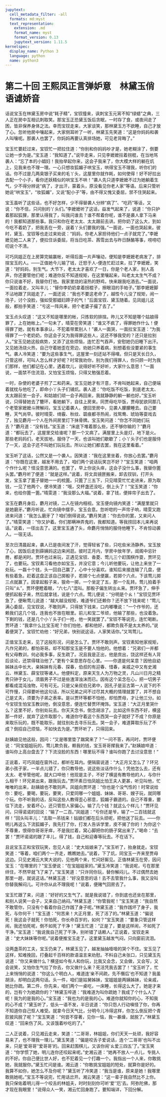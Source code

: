 ```yaml
---
jupytext:
  cell_metadata_filter: -all
  formats: md:myst
  text_representation:
    extension: .md
    format_name: myst
    format_version: 0.13
    jupytext_version: 1.11.5
kernelspec:
  display_name: Python 3
  language: python
  name: python3
---
```

# 第二十回  王熙凤正言弹妒意　林黛玉俏语谑娇音

话说宝玉在林黛玉房中说“耗子精”，宝钗撞来，讽刺宝玉元宵不知“绿蜡”之典，三人正在房中互相讥刺取笑。那宝玉正恐黛玉饭后贪眠，一时存了食，或夜间走了困，皆非保养身体之法。幸而宝钗走来，大家谈笑，那林黛玉方不欲睡，自己才放了心。忽听他房中嚷起来，大家侧耳听了一听，林黛玉先笑道：“这是你妈妈和袭人叫嚷呢。那袭人也罢了，你妈妈再要认真排场她，可见老背晦了。”

宝玉忙要赶过来，宝钗忙一把拉住道：“你别和你妈妈吵才是，她老糊涂了，倒要让她一步为是。”宝玉道：“我知道了。”说毕走来，只见李嬷嬷拄着拐棍，在当地骂袭人：“忘了本的小娼妇！我抬举起你来，这会子我来了，你大模大样的躺在炕上，见我来也不理一理。一心只想妆狐媚子哄宝玉，哄得宝玉不理我，听你们的话。你不过是几两臭银子买来的毛丫头，这屋里你就作耗，如何使得！好不好拉出去配一个小子，看你还妖精似的哄宝玉不哄！”袭人先只道李嬷嬷不过为她躺着生气，少不得分辨说“病了，才出汗，蒙着头，原没看见你老人家”等语。后来只管听她说“哄宝玉”，“妆狐媚”，又说“配小子”等，由不得又愧又委屈，禁不住哭起来。

宝玉虽听了这些话，也不好怎样，少不得替袭人分辨“病了”、“吃药”等话，又说：“你不信，只问别的丫头们。”李嬷嬷听了这话，益发气起来了，说道：“你只护着那起狐狸，那里认得我了，叫我问谁去？谁不帮着你呢，谁不是袭人拿下马来的！我都知道那些事。我只和你在老太太、太太跟前去讲。把你奶了这么大，到如今吃不着奶了，把我丢在一旁，逞着丫头们要我的强。”一面说，一面也哭起来。彼时，黛玉、宝钗等也走过来劝说：“妈妈，你老人家担待他们一点子就完了。”李嬷嬷见她二人来了，便拉住诉委屈，将当日吃茶、茜雪出去与昨日酥酪等事，唠唠叨叨说个不清。

可巧凤姐正在上房算完输赢帐，听得后面一片声嚷动，便知是李嬷嬷老病发了，排揎宝玉的人。――正值她今儿输了钱，迁怒于人-便连忙赶过来，拉了李嬷嬷，笑道：“好妈妈，别生气。大节下，老太太才喜欢了一日，你是个老人家，别人高声，你还要管他们呢；难道你反不知道规矩，在这里嚷起来，叫老太太生气不成？你只说谁不好，我替你打他。我家里烧的滚热的野鸡，快来跟我吃酒去。”一面说，一面拉着走，又叫丰儿：“替你李奶奶拿着拐棍子，擦眼泪的手帕子。”那李嬷嬷脚不沾地跟了凤姐走了，一面还说：“我也不要这老命了，越性今儿没了规矩，闹一场子，讨个没脸，强如受那娼妇蹄子的气！”后面宝钗、黛玉随着。见凤姐儿这般，都拍手笑道：“亏这一阵风来，把个老婆子撮了去了。”

宝玉点头叹道：“这又不知是哪里的帐，只拣软的排揎。昨儿又不知是哪个姑娘得罪了，上在她帐上。”一句未了，晴雯在旁笑道：“谁又不疯了，得罪她作什么！便得罪了她，就有本事承认，不犯着带累别人！”袭人一面哭，一面拉宝玉道：“为我得罪了一个老奶奶，你这会子又为我得罪这些人，这还不够我受的？还只是拉别人。”宝玉见她这般病势，又添了这些烦恼，连忙忍气吞声，安慰她仍旧睡下出汗。又见她汤烧火热，自己守着她歪在旁边，劝她只养着病，别想着些没要紧的事生气。袭人冷笑道：“要为这些事生气，这屋里一刻还站不得哩。但只是天长日久，只管这样，可叫人怎么样才好呢？时常我劝你，别为我们得罪人，你只顾一时为我们那样，他们都记在心里，遇着坎儿，说得好听不好听，大家什么意思！”一面说，一面禁不住流泪，又怕宝玉烦恼，只得又勉强忍着。

一时，杂使的老婆子煎了二和药来。宝玉见她才有汗意，不肯叫她起来，自己便端着就枕与他吃了，即命小丫头子们铺炕。袭人道：“你吃饭不吃饭，到底老太太、太太跟前坐一会子，和姑娘们顽一会子再回来，我就静静的躺一躺也好。”宝玉听说，只得替她去了簪环，看她躺下，自往上房来。同贾母吃毕饭，贾母犹欲同那几个老管家嬷嬷斗牌解闷，宝玉记着袭人，便回至房中，见袭人朦朦睡去。自己要睡，天气尚早。彼时晴雯、绮霰、秋纹、碧痕都寻热闹，找鸳鸯、琥珀等耍戏去了，独见麝月一个人在外间房里灯下抹骨牌。宝玉笑问道：“你怎不同她们玩去？”麝月道：“没有钱。”宝玉道：“床底下堆着那么些，还不够你输的？”麝月道：“都玩去了，这屋里交给谁呢？那一个又病了。满屋里上头是灯，地下是火。那些老妈妈们，老天拔地，服侍了一天，也该叫她们歇歇了；小丫头子们也是服侍了一天，这会子还不叫她们玩玩去。所以让她们都去罢，我在这里看着。”

宝玉听了这话，公然又是一个袭人。因笑道：“我在这里坐着，你放心去罢。”麝月道：“你既在这里，越发不用去了，咱们两个说话玩笑岂不好？”宝玉笑道：“咱两个作什么呢？怪没意思满的。也罢了，早上你说头痒，这会子没什么事，我替你篦头罢。”麝月听了便道：“就是这样。”说着，将文具镜匣搬来，卸去钗钏，打开头发，宝玉拿了篦子替她一一的梳篦。只篦了三五下，只见晴雯忙忙走进来，原为取钱，一见了他两个，便冷笑道：“哦，交杯盏还没吃，倒上头了！”宝玉笑道：“你来，也给你篦一篦。”晴雯道：“我没那么大福。”说着，拿了钱，便摔帘子出去了。

宝玉在麝月身后，麝月对镜，二人在镜内相视。宝玉便向镜内笑道：“满屋里就只是她磨牙。”麝月听说，忙向镜中摆手，宝玉会意。忽听唿的一声帘子响，晴雯又跑进来问道：“我怎么磨牙了？咱们倒得说说。”麝月笑道：“你去你的罢，又来问人了。”晴雯笑道：“你又护着。你们那瞒神弄鬼的，我都知道。等我捞回本儿来再说话。”说着，一径出去了。这里宝玉通了头，命麝月悄悄的服侍他睡下，不肯惊动袭人。一宿无话。

至次日清晨起来，袭人已是夜间发了汗，觉得轻省了些，只吃些米汤静养。宝玉放了心，因饭后走到薛姨妈这边来闲逛。彼时正月内，学房中放年学，闺阁中忌针黹，都是闲时。贾环也过来玩，正遇见宝钗、香菱、莺儿三个赶围棋作耍，贾环见了，也要玩。宝钗素习看他亦如宝玉，并没它意；今儿听他要玩，让他上来坐了一处玩。一磊十个钱，头一回自己赢了，心中十分喜欢。谁知后来接连输了几盘，便有些着急。赶着这盘正该自己掷骰子，若掷个七点便赢，若掷个六点，下该莺儿掷三点就赢了。因拿起骰子来，狠命一掷，一个坐定了五，那一个乱转。莺儿拍着手只叫“ㄠ”，贾环便瞪着眼，“六七八”混叫。那骰子偏生转出ㄠ来。贾环急了，伸手便抓起骰子来，然后就拿钱，说是个六点。莺儿便说：“分明是个ㄠ！”宝钗见贾环急了，便瞅莺儿说道：“越大越没规矩，难道爷们还赖你？还不放下钱来呢！”莺儿满心委屈，见宝钗说，不敢则声，只得放下钱来，口内嘟囔说：“一个作爷的，还赖我们这几个钱，连我也不放在眼里。前儿和宝二爷顽，他输了那些，也没着急。下剩的钱，还是几个小丫头子们一抢，他一笑就罢了。”宝钗不等说完，连忙喝断。贾环道：“我拿什么比宝玉呢？你们怕他，都和他好，都欺负我不是太太养的。”说着便哭了。宝钗忙劝他：“好兄弟，快别说这话，人家笑话你。”又骂莺儿。

正值宝玉走来，见了这般形况，问是怎么了。贾环不敢则声。宝钗素知他家规矩，凡作兄弟的，都怕哥哥。却不知那宝玉是不要人怕他的。他想着：“兄弟们一并都有父母教训，何必我多事，反生疏了。况且我是正出，他是庶出，饶这样还有人背后谈论，还禁得辖治他了。”更有个呆意思存在心里。――你道是何呆意？因他自幼姊妹丛中长大，亲姊妹有元春、探春，伯叔的有迎春、惜春，亲戚之中又有史湘云、林黛玉、薛宝钗等诸人。他便料定，原来天生人为万物之灵，凡山川日月之精秀只钟于女儿，须眉男子不过是些渣滓浊沫而已。因有这个呆念在心，把一切男子都看成混沌浊物，可有可无。只是父亲叔伯兄弟中，因孔子是亘古第一人说下的不可忤慢，只得要听他这句话，所以兄弟之间不过尽其大概的情理就罢了，并不想自己是丈夫，须要为子弟之表率。是以贾环等都不怕他，却怕贾母，才让他三分。如今宝钗生怕宝玉教训他，倒没意思，便连忙替贾环掩饰。宝玉道：“大正月里哭什么？这里不好，你别处玩去。你天天念书，倒念胡涂了。比如这件东西不好，横竖那一件好，就弃了这件取那个。难道你守着这个东西哭一会子就好了不成？你原是来取乐玩的，既不能取乐，就往别处去寻乐玩去。哭一会子，难道算取乐玩了不成？倒招自己烦恼，不如快去为是。”贾环听了，只得回来。

赵姨娘见他这般，因问：“又是哪里垫了踹窝来了？”一问不答，再问时，贾环便说：“同宝姐姐玩的，莺儿欺负我，赖我的钱，宝玉哥哥撵我来了。”赵姨娘啐道：谁叫你上高台盘去了？下流没脸的东西！哪里玩不得？谁叫你跑了去讨没意思！“

正说着，可巧凤姐在窗外过，都听在耳内。便隔窗说道：“大正月又怎么了？环兄弟小孩子家，一半点儿错了，你只教导他，说这些淡话作什么！凭他怎么去，还有太太、老爷管他呢，就大口啐他！他现是主子，不好了横竖有教导他的人，与你什么相干！环兄弟出来，跟我玩去。”贾环素日怕凤姐比怕王夫人更甚，听见叫他，忙唯唯的出来，赵姨娘也不敢则声。凤姐向贾环道：“你也是个没气性的！时常说给你：要吃，要喝，要玩，要笑，只爱同哪一个姐姐、妹妹、哥哥、嫂子玩，就同哪个玩。你不听我的话，反叫这些人教得歪心邪意，狐媚子霸道的。自己不尊重，要往下流走，安着坏心，还只管怨人家偏心。输了几个钱？就这么个样儿！”贾环见问，只得诺诺的回说：“输了一二百。”凤姐道：“亏你还是爷，输了一二百钱就这样！”回头叫丰儿：“去取一吊钱来！姑娘们都在后头顽呢，把他送了玩去。――你明儿再这么下流狐媚子，我先打了你，打发人告诉学里，皮不揭了你的！为你这个不尊重，恨得你哥哥牙痒，不是我拦着，窝心脚把你的肠子窝出来了。”喝命：“去罢！”贾环诺诺的跟了丰儿，得了钱，自己和迎春等玩去。不在话下。

且说宝玉正和宝钗玩笑，忽见人说：“史大姑娘来了。”宝玉听了，抬身就走。宝钗笑道：“等着，咱们两个一齐走，瞧瞧她去。”说着，下了炕，同宝玉一齐来至贾母这边。只见史湘云大笑大说的，见他两个来，忙问好厮见。正值林黛玉在旁，因问宝玉：“在哪里的？”宝玉便说：“在宝姐姐家的。”黛玉冷笑道：“我说呢，亏在那里绊住，不然早就飞了来了。”宝玉笑道：“只许同你玩，替你解闷儿。不过偶然去她那里一趟，就说这话。”林黛玉道：“好没意思的话！去不去管我什么事，我又没叫你替我解闷儿。可许你从此不理我呢！”说着，便赌气回房去了。

宝玉忙跟了来，问道：“好好的又生气了。就是我说错了，你到底也还坐在那里，和别人说笑一会子，又来自己纳闷。”林黛玉道：“你管我呢！”宝玉笑道：“我自然不敢管你，只没有个看着你自己作践了身子呢。”林黛玉道：“我作践坏了身子，我死，与你何干！”宝玉道：“何苦来！大正月里，死了活了的。”林黛玉道：“偏说死！我这会子就死！你怕死，你长命百岁的，如何？”宝玉笑道：“要象只管这样闹，我还怕死呢，倒不如死了干净！”黛玉忙道：“正是了，要是这样闹，不如死了干净。”宝玉道：“我说我自己死了干净，别听错了话赖人。”正说着，宝钗走来道：“史大妹妹等你呢。”说着便推宝玉走了。这里黛玉越发气闷，只向窗前流泪。

没两盏茶的工夫，宝玉仍来了。林黛玉见了，越发抽抽噎噎的哭个不住。宝玉见了这样，知难挽回，打叠起千百样的款语温言来劝慰。不料自己未张口，只见黛玉先说道：“你又来做什么？横竖如今有人和你玩，比我又会念，又会做，又会写，又会说笑，又怕你生气拉了你去，你又做什么来？死活凭我去罢了！”宝玉听了，忙上来悄悄的说道：“你这么个明白人，难道连‘亲不间疏，先不僭后’也不知道？我虽胡涂，却明白这两句话。头一件，咱们是姑舅姊妹，宝姐姐是两姨姊妹，论亲戚，她比你疏。第二件，你先来，咱们两个一桌吃，一床睡，长得这么大了。她是才来的，岂有个为她疏你的？”林黛玉啐道：“我难道为叫你疏她？我成了个什么人了呢！我为的是我的心。”宝玉道：“我也为的是我的心。难道你就知你的心，不知我的心不成？”黛玉听了，低头一语不发，半日说道：“你只怨人行动嗔怪了你，你再不知道你自己怄人难受。就拿今日天气比，分明今儿冷得这样，你怎么倒反把个青肷披风脱了呢？”宝玉笑道：“何尝不穿著，见你一恼，我一暴燥，就脱了。”林黛玉叹道：“回来伤了风，又该饿着吵吃的了。”

二人正说着，只见湘云走来，笑道：“二哥哥，林姐姐，你们天天一处顽，我好容易来了，也不理我一理儿。”黛玉笑道：“偏是咬舌子爱说话，连个‘二哥哥’也叫不出来，只是‘爱哥哥’‘爱哥哥’的。回来赶围棋儿，又该你闹‘ㄠ爱三四五’了。”宝玉笑道：“你学惯了她，明儿连你还咬起来呢。”史湘云道：“她再不放人一点儿，专挑人的不好。你自己便比世人好，也不犯着见一个打趣一个。我指出一个人来，你敢挑她，我就服你。”黛玉忙问是谁。湘云道：“你敢挑宝姐姐的短处，就算你是好的。我算不如你，她怎么不及你呢？”黛玉听了冷笑道：“我当是谁，原来是她！我哪里敢挑她呢。”宝玉不等说完，忙用话岔开。湘云笑道：“这一辈子我自然比不上你。我只保佑着明儿得一个咬舌的林姐夫，时时刻刻你可听‘爱’‘厄’去。阿弥陀佛，那才现在我眼里！”说得众人一笑，湘云忙回身跑了。要知端详，下回分解。


